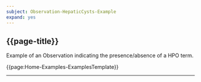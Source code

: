 ```yaml
---
subject: Observation-HepaticCysts-Example
expand: yes
---
```




## {{page-title}}

Example of an Observation indicating the presence/absence of a HPO term.


{{page:Home-Examples-ExamplesTemplate}}

---
